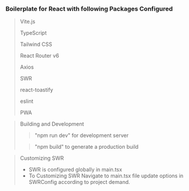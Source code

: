 ### Boilerplate for React with following Packages Configured
>Vite.js
> 
>TypeScript
> 
>Tailwind CSS
> 
>React Router v6
>
>Axios
>
>SWR
>
>react-toastify
>
> eslint
> 
> PWA


> Building and Development
> >"npm run dev" for development server
> 
> >"npm build" to generate a production build

> Customizing SWR
>
> * SWR is configured globally in main.tsx
> * To Customizing SWR
Navigate to main.tsx file
update options in SWRConfig according to project demand.